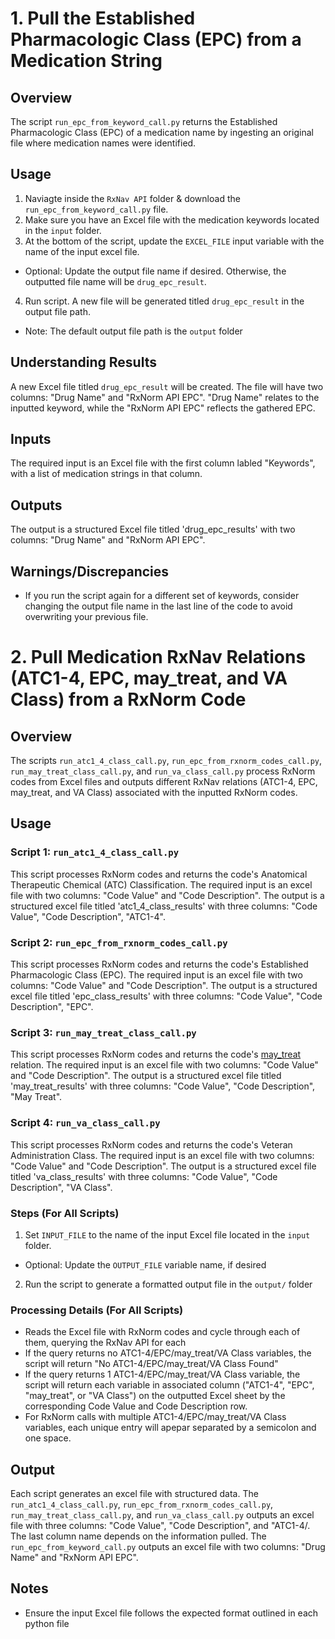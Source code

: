 # 1. Pull the Established Pharmacologic Class (EPC) from a Medication String

## Overview
The script `run_epc_from_keyword_call.py` returns the Established Pharmacologic Class (EPC) of a medication name by ingesting an original file where medication names were identified.

## Usage
1) Naviagte inside the `RxNav API` folder & download the `run_epc_from_keyword_call.py` file. 
2) Make sure you have an Excel file with the medication keywords located in the `input` folder. 
3) At the bottom of the script, update the `EXCEL_FILE` input variable with the name of the input excel file. 
- Optional: Update the output file name if desired.  Otherwise, the outputted file name will be `drug_epc_result`.
4) Run script.  A new file will be generated titled `drug_epc_result` in the output file path.
- Note: The default output file path is the `output` folder

## Understanding Results
A new Excel file titled `drug_epc_result` will be created.  The file will have two columns: "Drug Name" and "RxNorm API EPC".  "Drug Name" relates to the inputted keyword, while the "RxNorm API EPC" reflects the gathered EPC.

## Inputs
The required input is an Excel file with the first column labled "Keywords", with a list of medication strings in that column. 

## Outputs
The output is a structured Excel file titled 'drug_epc_results' with two columns: "Drug Name" and "RxNorm API EPC".

## Warnings/Discrepancies 
- If you run the script again for a different set of keywords, consider changing the output file name in the last line of the code to avoid overwriting your previous file. 

# 2. Pull Medication RxNav Relations (ATC1-4, EPC, may_treat, and VA Class) from a RxNorm Code

## Overview
The scripts `run_atc1_4_class_call.py`, `run_epc_from_rxnorm_codes_call.py`, `run_may_treat_class_call.py`, and `run_va_class_call.py` process RxNorm codes from Excel files and outputs different RxNav relations (ATC1-4, EPC, may_treat, and VA Class) associated with the inputted RxNorm codes. 

## Usage
### Script 1: `run_atc1_4_class_call.py`
This script processes RxNorm codes and returns the code's Anatomical Therapeutic Chemical (ATC) Classification. The required input is an excel file with two columns: "Code Value" and "Code Description". The output is a structured excel file titled 'atc1_4_class_results' with three columns: "Code Value",  "Code Description", "ATC1-4".

### Script 2: `run_epc_from_rxnorm_codes_call.py`
This script processes RxNorm codes and returns the code's Established Pharmacologic Class (EPC). The required input is an excel file with two columns: "Code Value" and "Code Description". The output is a structured excel file titled 'epc_class_results' with three columns: "Code Value",  "Code Description", "EPC".

### Script 3: `run_may_treat_class_call.py`
This script processes RxNorm codes and returns the code's [may_treat](https://lhncbc.nlm.nih.gov/RxNav/applications/RxClassIntro.html) relation. The required input is an excel file with two columns: "Code Value" and "Code Description". The output is a structured excel file titled 'may_treat_results' with three columns: "Code Value",  "Code Description", "May Treat".

### Script 4: `run_va_class_call.py`
This script processes RxNorm codes and returns the code's Veteran Administration Class. The required input is an excel file with two columns: "Code Value" and "Code Description". The output is a structured excel file titled 'va_class_results' with three columns: "Code Value",  "Code Description", "VA Class".

### Steps (For All Scripts)
1. Set `INPUT_FILE` to the name of the input Excel file located in the `input` folder. 
- Optional: Update the `OUTPUT_FILE` variable name, if desired
2. Run the script to generate a formatted output file in the `output/` folder

### Processing Details (For All Scripts)
- Reads the Excel file with RxNorm codes and cycle through each of them, querying the RxNav API for each
- If the query returns no ATC1-4/EPC/may_treat/VA Class variables, the script will return "No ATC1-4/EPC/may_treat/VA Class Found"
- If the query returns 1 ATC1-4/EPC/may_treat/VA Class variable, the script will return each variable in associated column ("ATC1-4", "EPC", "may_treat", or "VA Class") on the outputted Excel sheet by the corresponding Code Value and Code Description row. 
- For RxNorm calls with multiple ATC1-4/EPC/may_treat/VA Class variables, each unique entry will apepar separated by a semicolon and one space.

## Output
Each script generates an excel file with structured data. The `run_atc1_4_class_call.py`, `run_epc_from_rxnorm_codes_call.py`, `run_may_treat_class_call.py`, and `run_va_class_call.py` outputs an excel file with three columns: "Code Value",  "Code Description", and "ATC1-4/. The last column name depends on the information pulled. The `run_epc_from_keyword_call.py` outputs an excel file with two columns: "Drug Name" and "RxNorm API EPC".

## Notes
- Ensure the input Excel file follows the expected format outlined in each python file